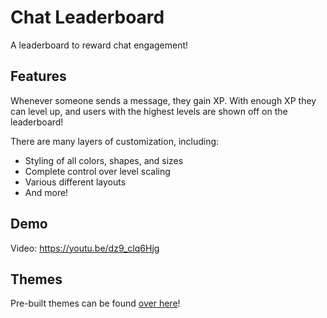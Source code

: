 # Chat Leaderboard
A leaderboard to reward chat engagement!

## Features
Whenever someone sends a message, they gain XP. With enough XP they can level up, and users with the highest levels are shown off on the leaderboard!

There are many layers of customization, including:
- Styling of all colors, shapes, and sizes
- Complete control over level scaling
- Various different layouts
- And more!

## Demo
Video: https://youtu.be/dz9_clq6Hjg

## Themes
Pre-built themes can be found [over here](themes)!


